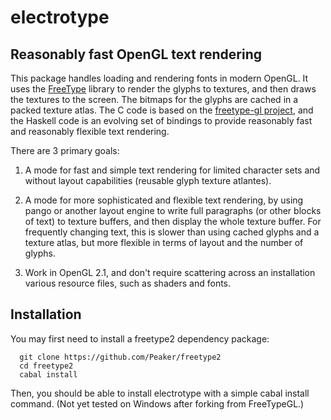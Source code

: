 # electrotype

## Reasonably fast OpenGL text rendering

This package handles loading and rendering fonts in modern OpenGL. It uses the
[FreeType](http://www.freetype.org "FreeType") library to render the glyphs to textures, and then draws the textures
to the screen. The bitmaps for the glyphs are cached in a packed texture atlas.
The C code is based on the [freetype-gl
project](http://code.google.com/p/freetype-gl/ "freetype-gl"), and the Haskell
code is an evolving set of bindings to provide reasonably fast and reasonably
flexible text rendering.

There are 3 primary goals:

1. A mode for fast and simple text rendering for limited character sets and
   without layout capabilities (reusable glyph texture atlantes).

2. A mode for more sophisticated and flexible text rendering, by using pango or
   another layout engine to write full paragraphs (or other blocks of text) to
   texture buffers, and then display the whole texture buffer. For frequently
   changing text, this is slower than using cached glyphs and a texture atlas,
   but more flexible in terms of layout and the number of glyphs.

3. Work in OpenGL 2.1, and don't require scattering across an installation
   various resource files, such as shaders and fonts.

## Installation

You may first need to install a freetype2 dependency package:

```shell
  git clone https://github.com/Peaker/freetype2
  cd freetype2
  cabal install
```

Then, you should be able to install electrotype with a simple cabal install
command. (Not yet tested on Windows after forking from FreeTypeGL.)
